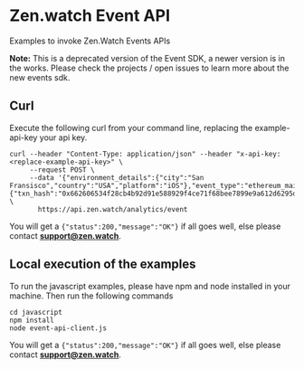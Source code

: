 # Zen.watch Event API 
Examples to invoke Zen.Watch Events APIs

**Note:** This is a deprecated version of the Event SDK, a newer version is in the works. Please check the projects / open issues to learn more about the new events sdk.

## Curl
Execute the following curl from your command line, replacing the example-api-key your api key.
```
curl --header "Content-Type: application/json" --header "x-api-key: <replace-example-api-key>" \
     --request POST \
     --data '{"environment_details":{"city":"San Fransisco","country":"USA","platform":"iOS"},"event_type":"ethereum_mainnet_transaction","event_properties":{"txn_hash":"0x662606534f28cb4b92d91e588929f4ce71f68bee7899e9a612d6295d9ff847a1","app_exchange_currency":"USD","app_txn_tag":"quote_id_123","app_charge_incl_txn_cost":50,"app_charge_excl_txn_cost":5},"wallet_address":"0x72e420c2d161c4f98ab1fcc9d232f3551173f00d"}' \
       https://api.zen.watch/analytics/event
```
You will get a `{"status":200,"message":"OK"}` if all goes well, else please contact **<u>support@zen.watch</u>**.

## Local execution of the examples

To run the javascript examples, please have npm and node installed in your machine. Then run the following commands
```
cd javascript
npm install
node event-api-client.js
```
You will get a `{"status":200,"message":"OK"}` if all goes well, else please contact **<u>support@zen.watch</u>**.

